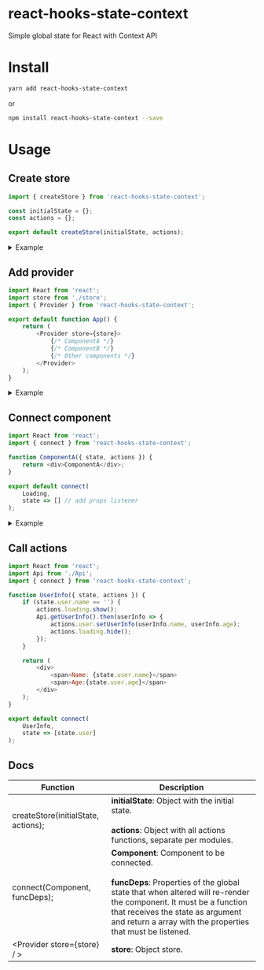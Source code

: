# react-hooks-state-context

Simple global state for React with Context API

# Install

```bash
yarn add react-hooks-state-context
```

or

```bash
npm install react-hooks-state-context --save
```

# Usage

## Create store

```js
import { createStore } from 'react-hooks-state-context';

const initialState = {};
const actions = {};

export default createStore(initialState, actions);
```

<details>
<summary>Example</summary>

```js
import { createStore } from 'react-hooks-state-context';

const initialState = {
    user: {
        name: '',
        age: 0
    },
    loading: {
        opened: false,
        message: ''
    }
};

const actions = {
    user: {
        setName: (state, setState, name) => {
            setState({
                user: {
                    name
                }
            });
        },
        setInfo: (state, setState, name, age) => {
            setState({
                user: {
                    name,
                    age
                }
            });
        }
    },
    loading: {
        show: (state, setState) => {
            setState({
                loading: {
                    opened: true
                }
            });
        },
        hide: (state, setState) => {
            setState({
                loading: {
                    opened: false
                }
            });
        }
    }
};

export default createStore(initialState, actions);
```

</details>

## Add provider

```js
import React from 'react';
import store from './store';
import { Provider } from 'react-hooks-state-context';

export default function App() {
    return (
        <Provider store={store}>
            {/* ComponentA */}
            {/* ComponentB */}
            {/* Other components */}
        </Provider>
    );
}
```

<details>
<summary>Example</summary>

```js
import React, { Fragment } from 'react';
import Loading from './Loading';
import UserInfo from './UserInfo';
import store from './store';
import { Provider } from 'react-hooks-state-context';

export default function App() {
    return (
        <Provider store={store}>
            <Fragment>
                <Loading />
                <UserInfo />
                {/* Other components */}
            </Fragment>
        </Provider>
    );
}
```

</details>

## Connect component

```js
import React from 'react';
import { connect } from 'react-hooks-state-context';

function ComponentA({ state, actions }) {
    return <div>ComponentA</div>;
}

export default connect(
    Loading,
    state => [] // add props listener
);
```

<details>
<summary>Example</summary>

```js
import React from 'react';
import { connect } from 'react-hooks-state-context';

function Loading({ state }) {
    if (state.loading.opened) {
        return <div>Loading...</div>;
    } else {
        return null;
    }
}

export default connect(
    Loading,
    state => [state.loading]
);
```

</details>

## Call actions

```js
import React from 'react';
import Api from './Api';
import { connect } from 'react-hooks-state-context';

function UserInfo({ state, actions }) {
    if (state.user.name == '') {
        actions.loading.show();
        Api.getUserInfo().then(userInfo => {
            actions.user.setUserInfo(userInfo.name, userInfo.age);
            actions.loading.hide();
        });
    }

    return (
        <div>
            <span>Name: {state.user.name}</span>
            <span>Age:{state.user.age}</span>
        </div>
    );
}

export default connect(
    UserInfo,
    state => [state.user]
);
```

## Docs

| Function                            | Description                                                                                                                                                                                                                                                             |
| ----------------------------------- | ----------------------------------------------------------------------------------------------------------------------------------------------------------------------------------------------------------------------------------------------------------------------- |
| createStore(initialState, actions); | **initialState**: Object with the initial state. <br><br> **actions**: Object with all actions functions, separate per modules.                                                                                                                                         |
| connect(Component, funcDeps);       | **Component**: Component to be connected. <br><br> **funcDeps**: Properties of the global state that when altered will re-render the component. It must be a function that receives the state as argument and return a array with the properties that must be listened. |
| &lt;Provider store={store} / &gt;   | **store**: Object store.                                                                                                                                                                                                                                                |
